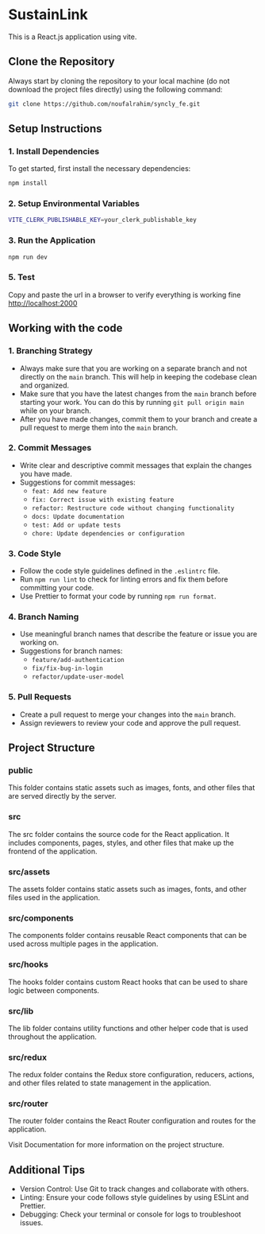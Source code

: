 # SustainLink

This is a React.js application using vite.

## Clone the Repository
Always start by cloning the repository to your local machine (do not download the project files directly) using the following command:

```bash
git clone https://github.com/noufalrahim/syncly_fe.git
```
## Setup Instructions

### 1. Install Dependencies
To get started, first install the necessary dependencies:

```bash
npm install
```

### 2. Setup Environmental Variables

```bash
VITE_CLERK_PUBLISHABLE_KEY=your_clerk_publishable_key
```

### 3. Run the Application
```bash
npm run dev
```

### 5. Test
Copy and paste the url in a browser to verify everything is working fine
[http://localhost:2000
](http://localhost:2000)

## Working with the code

### 1. Branching Strategy
- Always make sure that you are working on a separate branch and not directly on the `main` branch. This will help in keeping the codebase clean and organized.
- Make sure that you have the latest changes from the `main` branch before starting your work. You can do this by running `git pull origin main` while on your branch.
- After you have made changes, commit them to your branch and create a pull request to merge them into the `main` branch.

### 2. Commit Messages
- Write clear and descriptive commit messages that explain the changes you have made.
- Suggestions for commit messages:
  - `feat: Add new feature`
  - `fix: Correct issue with existing feature`
  - `refactor: Restructure code without changing functionality`
  - `docs: Update documentation`
  - `test: Add or update tests`
  - `chore: Update dependencies or configuration`

### 3. Code Style   
- Follow the code style guidelines defined in the `.eslintrc` file.
- Run `npm run lint` to check for linting errors and fix them before committing your code.
- Use Prettier to format your code by running `npm run format`.

### 4. Branch Naming
- Use meaningful branch names that describe the feature or issue you are working on.
- Suggestions for branch names:
  - `feature/add-authentication`
  - `fix/fix-bug-in-login`
  - `refactor/update-user-model`

### 5. Pull Requests
- Create a pull request to merge your changes into the `main` branch.
- Assign reviewers to review your code and approve the pull request.

## Project Structure

### public
This folder contains static assets such as images, fonts, and other files that are served directly by the server.

### src
The src folder contains the source code for the React application. It includes components, pages, styles, and other files that make up the frontend of the application.

### src/assets
The assets folder contains static assets such as images, fonts, and other files used in the application.

### src/components
The components folder contains reusable React components that can be used across multiple pages in the application.

### src/hooks
The hooks folder contains custom React hooks that can be used to share logic between components.

### src/lib
The lib folder contains utility functions and other helper code that is used throughout the application.

### src/redux
The redux folder contains the Redux store configuration, reducers, actions, and other files related to state management in the application.

### src/router
The router folder contains the React Router configuration and routes for the application.

Visit Documentation for more information on the project structure.

## Additional Tips
- Version Control: Use Git to track changes and collaborate with others.
- Linting: Ensure your code follows style guidelines by using ESLint and Prettier.
- Debugging: Check your terminal or console for logs to troubleshoot issues.

